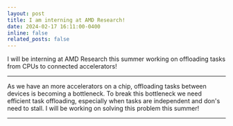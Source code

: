 ```yaml
---
layout: post
title: I am interning at AMD Research!
date: 2024-02-17 16:11:00-0400
inline: false
related_posts: false
---
```


I will be interning at AMD Research this summer working on offloading tasks from CPUs to connected accelerators!

***


As we have an more accelerators on a chip, offloading tasks between devices is becoming a bottleneck. To break this bottleneck we need efficient task offloading, especially when tasks are independent and don's need to stall. I will be working on solving this problem this summer!



***



